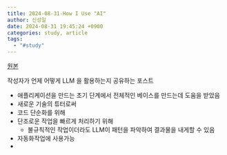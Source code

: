 ```yaml
---
title: 2024-08-31-How I Use "AI"
author: 신성일
date: 2024-08-31 19:45:24 +0900
categories: study, article
tags:
  - "#study"
---
```

[원본](https://nicholas.carlini.com/writing/2024/how-i-use-ai.html?utm_source=Nomad+Academy&utm_campaign=8011d84a1b-EMAIL_CAMPAIGN_2024_08_09&utm_medium=email&utm_term=0_4313d957c9-8011d84a1b-357658928&mc_cid=8011d84a1b&mc_eid=71e499ba70#simpleapps)

작성자가 언제 어떻게 LLM 을 활용하는지 공유하는 포스트

- 애플리케이션을 만드는 초기 단계에서 전체적인 베이스를 만드는데 도움을 받았음
- 새로운 기술의 튜터로써
- 코드 단순화를 위해
- 단조로운 작업을 빠르게 처리하기 위해
	- 불규칙적인 작업이더라도 LLM이 패턴을 파악하여 결과물을 내게할 수 있음
- 자동화작업에 사용가능
- 